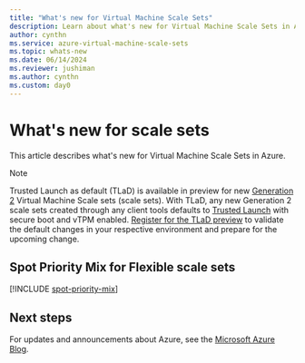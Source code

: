 ```yaml
---
title: "What's new for Virtual Machine Scale Sets" 
description: Learn about what's new for Virtual Machine Scale Sets in Azure.
author: cynthn
ms.service: azure-virtual-machine-scale-sets
ms.topic: whats-new
ms.date: 06/14/2024
ms.reviewer: jushiman
ms.author: cynthn
ms.custom: day0
---
```


# What's new for scale sets

This article describes what's new for Virtual Machine Scale Sets in Azure.

> [!NOTE]
>
> Trusted Launch as default (TLaD) is available in preview for new [Generation 2](../virtual-machines/generation-2.md) Virtual Machine Scale sets (scale sets). With TLaD, any new Generation 2 scale sets created through any client tools defaults to [Trusted Launch](../virtual-machines/trusted-launch.md) with secure boot and vTPM enabled.
> [Register for the TLaD preview](../virtual-machines/trusted-launch.md#preview-trusted-launch-as-default) to validate the default changes in your respective environment and prepare for the upcoming change.

## Spot Priority Mix for Flexible scale sets

[!INCLUDE [spot-priority-mix](./includes/spot-priority-mix.md)]


## Next steps

For updates and announcements about Azure, see the [Microsoft Azure Blog](https://azure.microsoft.com/blog/).

